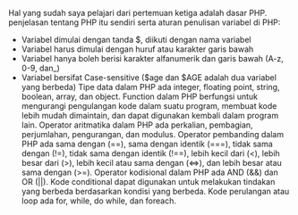 Hal yang sudah saya pelajari dari pertemuan ketiga adalah dasar PHP.
penjelasan tentang PHP itu sendiri serta aturan penulisan variabel di PHP:
- Variabel dimulai dengan tanda $, diikuti dengan nama variabel
- Variabel harus dimulai dengan huruf atau karakter garis bawah
- Variabel hanya boleh berisi karakter alfanumerik dan garis bawah (A-z, 0-9, dan_)
- Variabel bersifat Case-sensitive ($age dan $AGE adalah dua variabel yang berbeda)
Tipe data dalam PHP ada integer, floating point, string, boolean, array, dan object.
Function dalam PHP berfungsi untuk mengurangi pengulangan kode dalam suatu program, membuat kode lebih mudah dimaintain, dan dapat digunakan kembali dalam program lain.
Operator aritmatika dalam PHP ada perkalian, pembagian, perjumlahan, pengurangan, dan modulus.
Operator pembanding dalam PHP ada sama dengan (==), sama dengan identik (===), tidak sama dengan (!=), tidak sama dengan identik (!==), lebih kecil dari (<), lebih besar dari (>), lebih kecil atau sama dengan (<=>), dan lebih besar atau sama dengan (>=).
Operator kodisional dalam PHP ada AND (&&) dan OR (||).
Kode conditional dapat digunakan untuk melakukan tindakan yang berbeda berdasarkan kondisi yang berbeda.
Kode perulangan atau loop ada for, while, do while, dan foreach.